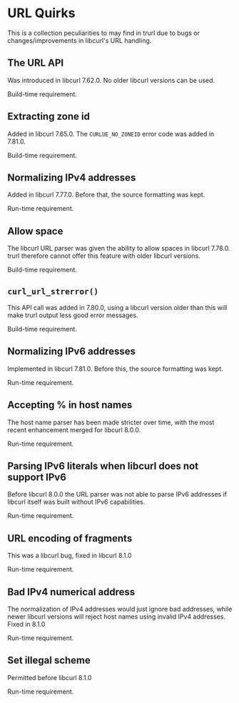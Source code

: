 # URL Quirks

This is a collection peculiarities to may find in trurl due to bugs or
changes/improvements in libcurl's URL handling.

## The URL API

Was introduced in libcurl 7.62.0. No older libcurl versions can be used.

Build-time requirement.

## Extracting zone id

Added in libcurl 7.65.0. The `CURLUE_NO_ZONEID` error code was added in
7.81.0.

Build-time requirement.

## Normalizing IPv4 addresses

Added in libcurl 7.77.0. Before that, the source formatting was kept.

Run-time requirement.

## Allow space

The libcurl URL parser was given the ability to allow spaces in libcurl
7.78.0. trurl therefore cannot offer this feature with older libcurl versions.

Build-time requirement.

## `curl_url_strerror()`

This API call was added in 7.80.0, using a libcurl version older than this
will make trurl output less good error messages.

Build-time requirement.

## Normalizing IPv6 addresses

Implemented in libcurl 7.81.0. Before this, the source formatting was kept.

Run-time requirement.

## Accepting % in host names

The host name parser has been made stricter over time, with the most recent
enhancement merged for libcurl 8.0.0.

Run-time requirement.

## Parsing IPv6 literals when libcurl does not support IPv6

Before libcurl 8.0.0 the URL parser was not able to parse IPv6 addresses if
libcurl itself was built without IPv6 capabilities.

Run-time requirement.

## URL encoding of fragments

This was a libcurl bug, fixed in libcurl 8.1.0

Run-time requirement.

## Bad IPv4 numerical address

The normalization of IPv4 addresses would just ignore bad addresses, while
newer libcurl versions will reject host names using invalid IPv4 addresses.
Fixed in 8.1.0

Run-time requirement.

## Set illegal scheme

Permitted before libcurl 8.1.0

Run-time requirement.
